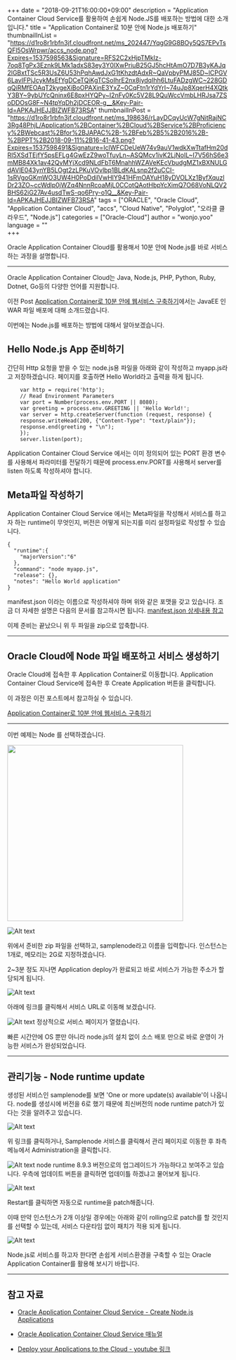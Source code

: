 +++
date = "2018-09-21T16:00:00+09:00"
description = "Application Container Cloud Service를 활용하여 손쉽게 Node.JS를 배포하는 방법에 대한 소개입니다."
title = "Application Container로 10분 안에 Node.js 배포하기"
thumbnailInList = "https://d1ro8r1rbfn3jf.cloudfront.net/ms_202447/YqgG9G8BOy5QS7EPvTsQFl5OsWrpwr/accs_node.png?Expires=1537598563&Signature=RFS2C2xHjpTMkIz-7oq8TgPx3Eznk9LMk1adxS83ey3Y0lXwPriuB25GJ5hcHtAmO7D7B3yKAJq2lGBxtTSc5R3UsZ6U53hPqhAwdJxG1tKhzdtAdxR~QaVpbyPMJ85D~lCPGV6LavIFPjJcykMsEfYgDCeTQiKgTCSoIhrE2nx8jydqIhh6LtuFADzgWC~228GDqQiRMfEOAqT2kygeXiBoOPAXinE3YxZ~0CqFtn1rYdYrI~74uJp8XqerH4XQtkY3BY~9ybUYcQninx6E8pxHYQPy~I2nFy0Kc5V28L9QuWccVmbLHRJsa7ZSoDDOsG8F~N4tpYqDh2jDCEOR-g__&Key-Pair-Id=APKAJHEJJBIZWFB73RSA"
thumbnailInPost = "https://d1ro8r1rbfn3jf.cloudfront.net/ms_198636/rLayDCqyUcW7gNitRajNC3Rg48PhjL/Application%2BContainer%2BCloud%2BService%2BProficiency%2BWebcast%2Bfor%2BJAPAC%2B-%2BFeb%2B5%2B2016%2B-%2BPPT%2B2018-09-11%2B16-41-43.png?Expires=1537598491&Signature=IclWFCDeUeW74v9auV1wdkXwTtafHm20dRI5XSdTEjfY5psEFLg4GwEzZ9woTfuyLn~ASQMcv1ivK2LjNoIL~I7V56hS6e3mMB84Xk1av42QvMYjXcd9NLdFbT6MnahhWZAVeKEcVbudgMZ1xBXNULGdAVlE043ynYB5LOgt2zLPKuVOvlbp1BLdKALsnp2f2uCCI-1sRVgoGKmWO3UW4H0PoDdilVwHIY941HFmOAYuH18yDVOLXz1ByfXquzlDr23ZO~ccWdlp0jWZq4NnnRcoaMjL0CCotQAotHbpYcXimQ7O68VoNLQV2BHS62iG27Av4usdTwS-qo6Pry-o1Q__&Key-Pair-Id=APKAJHEJJBIZWFB73RSA"
tags = ["ORACLE", "Oracle Cloud", "Application Container Cloud", "accs", "Cloud Native", "Polyglot", "오라클 클라우드", "Node.js"]
categories = ["Oracle-Cloud"]
author = "wonjo.yoo"
language = ""  
+++

Oracle Application Container Cloud를 활용해서 10분 안에 Node.js를 바로 서비스하는 과정을 설명합니다.

***
Oracle Application Container Cloud는 Java, Node.js, PHP, Python, Ruby, Dotnet, Go등의 다양한 언어를 지원합니다.

이전 Post [Application Container로 10분 안에 웹서비스 구축하기](http://www.oracloud.kr/post/accs001/)에서는 JavaEE 인 WAR 파일 배포에 대해 소개드렸습니다.

이번에는 Node.js를 배포하는 방법에 대해서 알아보겠습니다.

## Hello Node.js App 준비하기
간단히 Http 요청을 받을 수 있는 node.js용 파일을 아래와 같이 작성하고 myapp.js라고 저장하겠습니다.
페이지를 호출하면 Hello World라고 출력을 하게 됩니다.

```
    var http = require('http');
    // Read Environment Parameters
    var port = Number(process.env.PORT || 8080);
    var greeting = process.env.GREETING || 'Hello World!';
    var server = http.createServer(function (request, response) {
    response.writeHead(200, {"Content-Type": "text/plain"});
    response.end(greeting + "\n");
    });
    server.listen(port);
```
Application Container Cloud Service 에서는 이미 정의되어 있는 PORT 환경 변수를 사용해서 파라미터를 전달하기 때문에 process.env.PORT를 사용해서 server를 listen 하도록 작성하셔야 합니다.

## Meta파일 작성하기

Application Container Cloud Service 에서는 Meta파일을 작성해서 서비스를 하고자 하는 runtime이 무엇인지, 버전은 어떻게 되는지를 미리 설정파일로 작성할 수 있습니다.

```
{
  "runtime":{
    "majorVersion":"6"
  },
  "command": "node myapp.js",
  "release": {},
  "notes": "Hello World application"
}
```
manifest.json 이라는 이름으로 작성하셔야 하며 위와 같은 포맷을 갖고 있습니다.
조금 더 자세한 설명은 다음의 문서를 참고하시면 됩니다.
[manifest.json 상세내용 참고](https://docs.oracle.com/en/cloud/paas/app-container-cloud/dvcjv/creating-manifest-json-file.html)

이제 준비는 끝났으니 위 두 파일을 zip으로 압축합니다.

***
## Oracle Cloud에 Node 파일 배포하고 서비스 생성하기
Oracle Cloud에 접속한 후 Application Container로 이동합니다.
Application Container Cloud Service에 접속한 후 Create Application 버튼을 클릭합니다.

이 과정은 이전 포스트에서 참고하실 수 있습니다.

[Application Container로 10분 안에 웹서비스 구축하기](http://www.oracloud.kr/post/accs001/)

***
 
이번 예제는 Node 를 선택하겠습니다.

<img src="https://monosnap.com/image/IqlJ5ba7cYJT0Cvq4MhZW3oYkiOT9P.png" width=400>

![Alt text](https://monosnap.com/image/ckqEm8koLxPmoRrNJRAPsQb12RvlIy.png)

위에서 준비한 zip 파일을 선택하고, samplenode라고 이름을 입력합니다.
인스턴스는 1개로, 메모리는 2G로 지정하겠습니다.

2~3분 정도 지나면 Application deploy가 완료되고 바로 서비스가 가능한 주소가 할당되게 됩니다.

![Alt text](https://monosnap.com/image/zdVk2RCZouAIy91WheMCz7lXDhqBPQ.png)

아래에 링크를 클릭해서 서비스 URL로 이동해 보겠습니다.

![Alt text](https://monosnap.com/image/fnsbODzVAPdYfzhSzXcHnE6C1rJOrn)
정상적으로 서비스 페이지가 열렸습니다.

빠른 시간안에 OS 뿐만 아니라 node.js의 설치 없이 소스 배포 만으로 바로 운영이 가능한 서비스가 완성되었습니다.

***
## 관리기능 - Node runtime update
생성된 서비스인 samplenode를 보면 'One or more update(s) available'이 나옵니다.
node를 생성시에 버전을 6로 했기 때문에 최신버전의 node runtime patch가 있다는 것을 알려주고 있습니다.

![Alt text](https://monosnap.com/image/ela3Rzo78jQyLmaY9VNRkMqw9EPpbt.png)

위 링크를 클릭하거나, Samplenode 서비스를 클릭해서 관리 페이지로 이동한 후 좌측메뉴에서 Administration을 클릭합니다.

![Alt text](https://monosnap.com/image/MbITIz7BBO0XALQ4BzwbER2hkqGWWT.png)
node runtime 8.9.3 버전으로의 업그레이드가 가능하다고 보여주고 있습니다.
우측에 업데이트 버튼을 클릭하면 업데이틀 하겠냐고 물어보게 됩니다.

![Alt text](https://monosnap.com/image/sBav8c91lzSYifgEGvotTyp0x6EXUE)

Restart를 클릭하면 자동으로 runtime을 patch해줍니다.

이때 만약 인스턴스가 2개 이상일 경우에는 아래와 같이 rolling으로 patch를 할 것인지를 선택할 수 있는데, 서비스 다운타임 없이 패치가 적용 되게 됩니다.

![Alt text](https://monosnap.com/image/KmC6c9Q1A0ZPKHnxwlgBsZF54N8zog.png)


Node.js로 서비스를 하고자 한다면 손쉽게 서비스환경을 구축할 수 있는 Oracle Application Container를 활용해 보시기 바랍니다.

***
## 참고 자료
- [Oracle Application Container Cloud Service - Create Node.js Applications](https://docs.oracle.com/en/cloud/paas/app-container-cloud/create-sample-node.js-applications.html)

- [Oracle Application Container Cloud Service 매뉴얼](https://docs.oracle.com/en/cloud/paas/app-container-cloud/index.html)

- [Deploy your Applications to the Cloud - youtube 링크](https://www.youtube.com/watch?v=NqeuyUuuXrU)